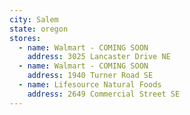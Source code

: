 ```yaml
---
city: Salem
state: oregon
stores:
  - name: Walmart - COMING SOON
    address: 3025 Lancaster Drive NE
  - name: Walmart - COMING SOON
    address: 1940 Turner Road SE
  - name: Lifesource Natural Foods
    address: 2649 Commercial Street SE
---
```

